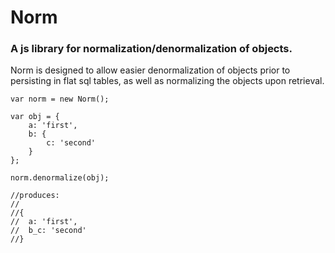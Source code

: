 # Norm
### A js library for normalization/denormalization of objects.

Norm is designed to allow easier denormalization of objects prior to persisting in flat sql tables, as well as normalizing the objects upon retrieval.

	var norm = new Norm();
	
	var obj = {
		a: 'first',
		b: {
			c: 'second'
		}
	};
	
	norm.denormalize(obj);
	
	//produces:
	//
	//{
	//	a: 'first',
	//	b_c: 'second'
	//}